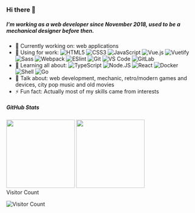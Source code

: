 ### Hi there 👋
##### I'm working as a web developer since November 2018, used to be a mechanical designer before then.
- 🔭 Currently working on: web applications
- 💼 Using for work:
![HTML5](https://img.shields.io/badge/-HTML5-%23E44D27?style=flat-square&logo=html5&logoColor=ffffff)
![CSS3](https://img.shields.io/badge/-CSS3-%231572B6?style=flat-square&logo=css3)
![JavaScript](https://img.shields.io/badge/-JavaScript-%23F7DF1C?style=flat-square&logo=javascript&logoColor=000000&labelColor=%23F7DF1C&color=%23FFCE5A)
![Vue.js](https://img.shields.io/badge/-Vue.js-%232c3e50?style=flat-square&logo=Vue.js)
![Vuetify](https://img.shields.io/badge/Vuetify-1867C0?style=flat-square&logo=vuetify&logoColor=AEDDFF)
![Sass](https://img.shields.io/badge/-Sass-%23CC6699?style=flat-square&logo=sass&logoColor=ffffff)
![Webpack](https://img.shields.io/badge/-Webpack-%232C3A42?style=flat-square&logo=webpack)
![ESlint](https://img.shields.io/badge/-ESLint-%234B32C3?style=flat-square&logo=eslint)
![Git](https://img.shields.io/badge/-Git-%23F05032?style=flat-square&logo=git&logoColor=%23ffffff)
![VS Code](https://img.shields.io/badge/-VSCode-%23007ACC?style=flat-square&logo=visual-studio-code)
![GitLab](https://img.shields.io/badge/-GitLab-FCA121?style=flat-square&logo=gitlab)
- 🌱 Learning all about:
![TypeScript](https://img.shields.io/badge/typescript-%23007ACC.svg?style=flat-square&logo=typescript&logoColor=white)
![Node.JS](https://img.shields.io/badge/-Node.JS-black?style=flat-square&logo=Node.js)
![React](https://img.shields.io/badge/-React-3b2e5a?style=flat-square&logo=react)
![Docker](https://img.shields.io/badge/docker-%230db7ed.svg?style=flat-square&logo=docker&logoColor=white)
![Shell](https://img.shields.io/badge/-Shell-blasck?style=flat-square&logo=Shell)
![Go](https://img.shields.io/badge/go-%2300ADD8.svg?style=flat-square&logo=go&logoColor=white)
- 💬 Talk about: web development, mechanic, retro/modern games and devices, city pop music and old movies
- ⚡ Fun fact: Actually most of my skills came from interests
<!-- - 🎮 Game consoles owned:
![Xbox](https://img.shields.io/badge/xbox-%23107C10.svg?style=flat-square&logo=xbox&logoColor=white)
![Wii](https://img.shields.io/badge/Wii-8B8B8B?style=flat-square&logo=wii&logoColor=white)
![Playstation 2](https://img.shields.io/badge/Playstation%202-003791?style=flat-square&logo=playstation-2&logoColor=white)
![Playstation 3](https://img.shields.io/badge/Playstation%203-003791?style=flat-square&logo=playstation-3&logoColor=white)
![Playstation Vita](https://img.shields.io/badge/Playstation%20Vita-003791?style=flat-square&logo=playstation-vita&logoColor=white)
![3DS](https://img.shields.io/badge/3DS-D12228?style=flat-square&logo=nintendo-3ds&logoColor=white)
-->
##### GitHub Stats
<div>
  <img height="180em" src="https://github-readme-stats.vercel.app/api?username=dncore&show_icons=true&count_private=true"/>
  <img height="180em" src="https://github-readme-stats.vercel.app/api/top-langs/?username=dncore&layout=compact&langs_count=8"/>
</div>
Visitor Count

![Visitor Count](https://profile-counter.glitch.me/funsionshore/count.svg)
